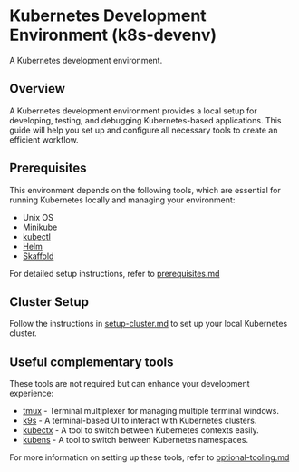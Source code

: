 # Kubernetes Development Environment (k8s-devenv)

A Kubernetes development environment.

## Overview

A Kubernetes development environment provides a local setup for developing, testing, and debugging Kubernetes-based applications. This guide will help you set up and configure all necessary tools to create an efficient workflow.

## Prerequisites

This environment depends on the following tools, which are essential for running Kubernetes locally and managing your environment:

- Unix OS
- [Minikube](https://minikube.sigs.k8s.io/)
- [kubectl](https://kubernetes.io/docs/tasks/tools/#kubectl)
- [Helm](https://helm.sh/)
- [Skaffold](https://skaffold.dev/)

For detailed setup instructions, refer to [prerequisites.md](docs/prerequisites.md)


## Cluster Setup

Follow the instructions in [setup-cluster.md](docs/setup-cluster.md) to set up your local Kubernetes cluster.

## Useful complementary tools

These tools are not required but can enhance your development experience:

- [tmux](https://github.com/tmux/tmux/wiki) - Terminal multiplexer for managing multiple terminal windows.
- [k9s](https://k9scli.io/) - A terminal-based UI to interact with Kubernetes clusters.
- [kubectx](https://github.com/ahmetb/kubectx) - A tool to switch between Kubernetes contexts easily.
- [kubens](https://github.com/ahmetb/kubectx) - A tool to switch between Kubernetes namespaces.

For more information on setting up these tools, refer to [optional-tooling.md](docs/optional-tooling.md)


